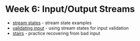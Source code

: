 # Week 6: Input/Output Streams

* [stream states](stream_states) - stream state examples
* [validating input](validating_input) - using stream states for input validation
* [stairs](stairs) - practice recovering from bad input